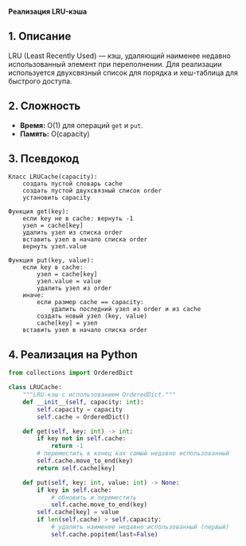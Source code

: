 **Реализация LRU-кэша**

## 1. Описание
LRU (Least Recently Used) — кэш, удаляющий наименее недавно использованный элемент при переполнении. Для реализации используется двухсвязный список для порядка и хеш-таблица для быстрого доступа.

## 2. Сложность
- **Время:** O(1) для операций `get` и `put`.
- **Память:** O(capacity)

## 3. Псевдокод
```text
Класс LRUCache(capacity):
    создать пустой словарь cache
    создать пустой двухсвязный список order
    установить capacity

Функция get(key):
    если key не в cache: вернуть -1
    узел = cache[key]
    удалить узел из списка order
    вставить узел в начало списка order
    вернуть узел.value

Функция put(key, value):
    если key в cache:
        узел = cache[key]
        узел.value = value
        удалить узел из order
    иначе:
        если размер cache == capacity:
            удалить последний узел из order и из cache
        создать новый узел (key, value)
        cache[key] = узел
    вставить узел в начало списка order
```

## 4. Реализация на Python
```python
from collections import OrderedDict

class LRUCache:
    """LRU-кэш с использованием OrderedDict."""
    def __init__(self, capacity: int):
        self.capacity = capacity
        self.cache = OrderedDict()

    def get(self, key: int) -> int:
        if key not in self.cache:
            return -1
        # переместить в конец как самый недавно использованный
        self.cache.move_to_end(key)
        return self.cache[key]

    def put(self, key: int, value: int) -> None:
        if key in self.cache:
            # обновить и переместить
            self.cache.move_to_end(key)
        self.cache[key] = value
        if len(self.cache) > self.capacity:
            # удалить наименее недавно использованный (первый)
            self.cache.popitem(last=False)
```

